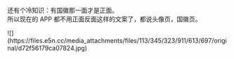<p>还有个冷知识：有国徽那一面才是正面。<br />所以现在的 APP 都不用正面反面这样的文案了，都说头像页，国徽页。</p>
![](https://files.e5n.cc/media_attachments/files/113/345/323/911/613/697/original/d72f56179ca07824.jpg)